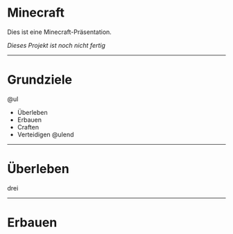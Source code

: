 # Minecraft

Dies ist eine Minecraft-Präsentation.

_Dieses Projekt ist noch nicht fertig_

---

# Grundziele

@ul
- Überleben
- Erbauen
- Craften
- Verteidigen
@ulend

---

# Überleben
drei

---

# Erbauen
